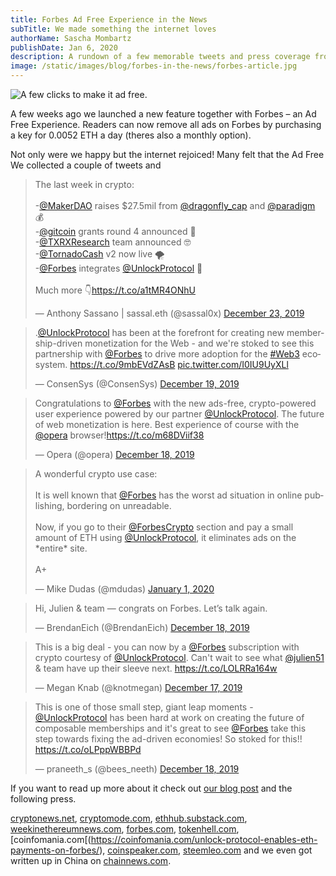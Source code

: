 ```yaml
---
title: Forbes Ad Free Experience in the News
subTitle: We made something the internet loves
authorName: Sascha Mombartz
publishDate: Jan 6, 2020
description: A rundown of a few memorable tweets and press coverage from our Forbes Ad Free Experience Launch
image: /static/images/blog/forbes-in-the-news/forbes-article.jpg
---
```


![A few clicks to make it ad free.](/static/images/blog/forbes-in-the-news/hero.jpg)

A few weeks ago we launched a new feature together with Forbes – an Ad Free Experience. Readers can now remove all ads on Forbes by purchasing a key for 0.0052 ETH a day (theres also a monthly option).

Not only were we happy but the internet rejoiced! Many felt that the Ad Free We collected a couple of tweets and

<blockquote class="twitter-tweet"><p lang="en" dir="ltr">The last week in crypto:<br><br>-<a href="https://twitter.com/MakerDAO?ref_src=twsrc%5Etfw">@MakerDAO</a> raises $27.5mil from <a href="https://twitter.com/dragonfly_cap?ref_src=twsrc%5Etfw">@dragonfly_cap</a> and <a href="https://twitter.com/paradigm?ref_src=twsrc%5Etfw">@paradigm</a> 💰<br>-<a href="https://twitter.com/gitcoin?ref_src=twsrc%5Etfw">@gitcoin</a> grants round 4 announced 💸<br>-<a href="https://twitter.com/TXRXResearch?ref_src=twsrc%5Etfw">@TXRXResearch</a> team announced 🤓<br>-<a href="https://twitter.com/TornadoCash?ref_src=twsrc%5Etfw">@TornadoCash</a> v2 now live 🌪️<br>-<a href="https://twitter.com/Forbes?ref_src=twsrc%5Etfw">@Forbes</a> integrates <a href="https://twitter.com/UnlockProtocol?ref_src=twsrc%5Etfw">@UnlockProtocol</a> 🔐<br><br>Much more 👇<a href="https://t.co/a1tMR4ONhU">https://t.co/a1tMR4ONhU</a></p>&mdash; Anthony Sassano | sassal.eth (@sassal0x) <a href="https://twitter.com/sassal0x/status/1209089288937230336?ref_src=twsrc%5Etfw">December 23, 2019</a></blockquote> <script async src="https://platform.twitter.com/widgets.js" charset="utf-8"></script>

<blockquote class="twitter-tweet"><p lang="en" dir="ltr">.<a href="https://twitter.com/UnlockProtocol?ref_src=twsrc%5Etfw">@UnlockProtocol</a> has been at the forefront for creating new membership-driven monetization for the Web - and we&#39;re stoked to see this partnership with <a href="https://twitter.com/Forbes?ref_src=twsrc%5Etfw">@Forbes</a> to drive more adoption for the <a href="https://twitter.com/hashtag/Web3?src=hash&amp;ref_src=twsrc%5Etfw">#Web3</a> ecosystem. <a href="https://t.co/9mbEVdZAsB">https://t.co/9mbEVdZAsB</a> <a href="https://t.co/I0IU9UyXLl">pic.twitter.com/I0IU9UyXLl</a></p>&mdash; ConsenSys (@ConsenSys) <a href="https://twitter.com/ConsenSys/status/1207768724612304896?ref_src=twsrc%5Etfw">December 19, 2019</a></blockquote> <script async src="https://platform.twitter.com/widgets.js" charset="utf-8"></script>

<blockquote class="twitter-tweet"><p lang="en" dir="ltr">Congratulations to <a href="https://twitter.com/Forbes?ref_src=twsrc%5Etfw">@Forbes</a> with the new ads-free, crypto-powered user experience powered by our partner <a href="https://twitter.com/UnlockProtocol?ref_src=twsrc%5Etfw">@UnlockProtocol</a>. The future of web monetization is here. Best experience of course with the <a href="https://twitter.com/opera?ref_src=twsrc%5Etfw">@opera</a> browser!<a href="https://t.co/m68DViif38">https://t.co/m68DViif38</a></p>&mdash; Opera (@opera) <a href="https://twitter.com/opera/status/1207308091097833472?ref_src=twsrc%5Etfw">December 18, 2019</a></blockquote> <script async src="https://platform.twitter.com/widgets.js" charset="utf-8"></script>

<blockquote class="twitter-tweet"><p lang="en" dir="ltr">A wonderful crypto use case:<br><br>It is well known that <a href="https://twitter.com/Forbes?ref_src=twsrc%5Etfw">@Forbes</a> has the worst ad situation in online publishing, bordering on unreadable.<br><br>Now, if you go to their <a href="https://twitter.com/ForbesCrypto?ref_src=twsrc%5Etfw">@ForbesCrypto</a> section and pay a small amount of ETH using <a href="https://twitter.com/UnlockProtocol?ref_src=twsrc%5Etfw">@UnlockProtocol</a>, it eliminates ads on the *entire* site.<br><br>A+</p>&mdash; Mike Dudas (@mdudas) <a href="https://twitter.com/mdudas/status/1212387115394387969?ref_src=twsrc%5Etfw">January 1, 2020</a></blockquote> <script async src="https://platform.twitter.com/widgets.js" charset="utf-8"></script>

<blockquote class="twitter-tweet"><p lang="en" dir="ltr">Hi, Julien &amp; team — congrats on Forbes. Let’s talk again.</p>&mdash; BrendanEich (@BrendanEich) <a href="https://twitter.com/BrendanEich/status/1207373107679375360?ref_src=twsrc%5Etfw">December 18, 2019</a></blockquote> <script async src="https://platform.twitter.com/widgets.js" charset="utf-8"></script>

<blockquote class="twitter-tweet"><p lang="en" dir="ltr">This is a big deal - you can now by a <a href="https://twitter.com/Forbes?ref_src=twsrc%5Etfw">@Forbes</a> subscription with crypto courtesy of <a href="https://twitter.com/UnlockProtocol?ref_src=twsrc%5Etfw">@UnlockProtocol</a>. Can&#39;t wait to see what <a href="https://twitter.com/julien51?ref_src=twsrc%5Etfw">@julien51</a> &amp; team have up their sleeve next. <a href="https://t.co/LOLRRa164w">https://t.co/LOLRRa164w</a></p>&mdash; Megan Knab (@knotmegan) <a href="https://twitter.com/knotmegan/status/1207084576419524614?ref_src=twsrc%5Etfw">December 17, 2019</a></blockquote> <script async src="https://platform.twitter.com/widgets.js" charset="utf-8"></script>

<blockquote class="twitter-tweet"><p lang="en" dir="ltr">This is one of those small step, giant leap moments - <a href="https://twitter.com/UnlockProtocol?ref_src=twsrc%5Etfw">@UnlockProtocol</a> has been hard at work on creating the future of composable memberships and it&#39;s great to see <a href="https://twitter.com/Forbes?ref_src=twsrc%5Etfw">@Forbes</a> take this step towards fixing the ad-driven economies! So stoked for this!! <a href="https://t.co/oLPppWBBPd">https://t.co/oLPppWBBPd</a></p>&mdash; praneeth_s (@bees_neeth) <a href="https://twitter.com/bees_neeth/status/1207296342835519493?ref_src=twsrc%5Etfw">December 18, 2019</a></blockquote> <script async src="https://platform.twitter.com/widgets.js" charset="utf-8"></script>

If you want to read up more about it check out [our blog post](https://unlock-protocol.com/blog/forbes-ads-free/) and the following press.

[cryptonews.net](https://cryptonews.net/en/news/other/258635/), [cryptomode.com](https://cryptomode.com/forbes-experiments-with-crypto-paywall-solution-unlock-protocol/), [ethhub.substack.com](https://ethhub.substack.com/p/ethhub-weekly-93), [weekinethereumnews.com](https://weekinethereumnews.com/week-in-eth-news-december-22-2019/), [forbes.com](https://www.forbes.com/sites/rogerhuang/2019/12/26/hard-hitting-investigative-journalism-you-can-support-with-cryptocurrencies/#3b8890f752c8), [tokenhell.com](https://tokenhell.com/forbes-starts-to-accept-payments-in-ethereum-for-articles/), [coinfomania.com[(https://coinfomania.com/unlock-protocol-enables-eth-payments-on-forbes/), [coinspeaker.com](https://www.coinspeaker.com/forbes-paying-ethereum/), [steemleo.com](https://steemleo.com/hive-167922/@taskmaster4450/forbes-could-be-a-candidate-for-a-smt) and we even got written up in China on [chainnews.com](https://www.chainnews.com/news/394163764306.htm).
